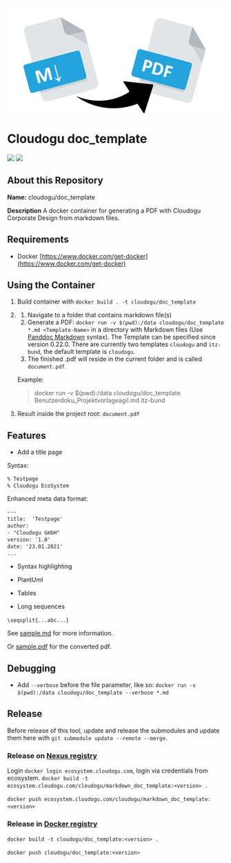 ![logo](resources/images/markdown-pdf.png)

# Cloudogu doc_template

[![](https://images.microbadger.com/badges/image/cloudogu/doc_template.svg)](https://hub.docker.com/r/cloudogu/doc_template/)
[![](https://images.microbadger.com/badges/version/cloudogu/doc_template.svg)](https://hub.docker.com/r/cloudogu/doc_template/)

## About this Repository

**Name:** cloudogu/doc_template

**Description** A docker container for generating a PDF with Cloudogu Corporate Design from markdown files.

## Requirements

- Docker [https://www.docker.com/get-docker](https://www.docker.com/get-docker)

## Using the Container

1. Build container with `docker build . -t cloudogu/doc_template`
2. 
   1. Navigate to a folder that contains markdown file(s)
   2. Generate a PDF: `docker run -v $(pwd):/data cloudogu/doc_template *.md <Template-Name>` in a directory with Markdown
      files (Use [Panddoc Markdown](http://pandoc.org/MANUAL.html#pandocs-markdown) syntax). The Template can be specified
      since version 0.22.0. There are currently two templates `cloudogu` and `itz-bund`, the default template is `cloudogu`.
   3. The finished .pdf will reside in the current folder and is called `document.pdf`.

   Example:     
   > docker run -v $(pwd):/data cloudogu/doc_template Benutzerdoku_Projektvorlageagil.md itz-bund
3. Result inside the project root: `document.pdf`

## Features

- Add a title page

Syntax:

```
% Testpage
% Cloudogu EcoSystem
```

Enhanced meta data format:

```
---
title:  'Testpage'
author:
- "Cloudogu GmbH"
version: '1.0'
date: '23.01.2021' 
...
```

- Syntax highlighting

- PlantUml

- Tables

- Long sequences

`\seqsplit{...abc...}`

See [sample.md](resources/sample/sample.md) for more information.

Or [sample.pdf](resources/sample/sample.pdf) for the converted pdf.

## Debugging

* Add `--verbose` before the file parameter, like so: `docker run -v $(pwd):/data cloudogu/doc_template --verbose *.md`

## Release

Before release of this tool, update and release the submodules and update them here with `git submodule update --remote --merge`.

### Release on [Nexus registry](https://ecosystem.cloudogu.com/nexus/?ticket=ST-483-grh-sru8yBb5vuAwKCkW-EiS4Ww-cas#browse/browse:docker-registry:v2%2Fcloudogu)
Login `docker login ecosystem.cloudogu.com`, login via credentials from ecosystem.
`docker build -t ecosystem.cloudogu.com/cloudogu/markdown_doc_template:<version> .`

`docker push ecosystem.cloudogu.com/cloudogu/markdown_doc_template:<version>`

### Release in [Docker registry](https://hub.docker.com/repository/docker/cloudogu/doc_template)

`docker build -t cloudogu/doc_template:<version> .`

`docker push cloudogu/doc_template:<version>`